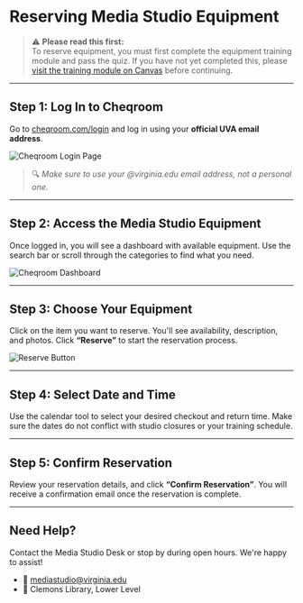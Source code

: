 # Reserving Media Studio Equipment

> ⚠️ **Please read this first:**  
> To reserve equipment, you must first complete the equipment training module and pass the quiz. If you have not yet completed this, please [visit the training module on Canvas](https://your-canvas-link.com) before continuing.

---

## Step 1: Log In to Cheqroom

Go to [cheqroom.com/login](https://cheqroom.com/login) and log in using your **official UVA email address**.

![Cheqroom Login Page](https://your-image-link.com/cheqroom-login.png)

> 🔍 *Make sure to use your @virginia.edu email address, not a personal one.*

---

## Step 2: Access the Media Studio Equipment

Once logged in, you will see a dashboard with available equipment. Use the search bar or scroll through the categories to find what you need.

![Cheqroom Dashboard](https://your-image-link.com/dashboard.png)

---

## Step 3: Choose Your Equipment

Click on the item you want to reserve. You'll see availability, description, and photos. Click **“Reserve”** to start the reservation process.

![Reserve Button](https://your-image-link.com/reserve-button.png)

---

## Step 4: Select Date and Time

Use the calendar tool to select your desired checkout and return time. Make sure the dates do not conflict with studio closures or your training schedule.

---

## Step 5: Confirm Reservation

Review your reservation details, and click **“Confirm Reservation”**. You will receive a confirmation email once the reservation is complete.

---

## Need Help?

Contact the Media Studio Desk or stop by during open hours. We're happy to assist!

- 📧 mediastudio@virginia.edu
- 📍 Clemons Library, Lower Level
